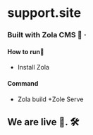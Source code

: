 # support.site
### Built with Zola CMS 🤖 ·

#### How to run🚀
+ Install Zola

#### Command
+ Zola build
+Zole Serve

## We are live  🦾. 🛠️
